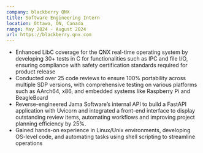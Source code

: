 ```yaml
---
company: blackberry QNX
title: Software Engineering Intern
location: Ottawa, ON, Canada
range: May 2024 - August 2024
url: https://blackberry.qnx.com
---
```


- Enhanced LibC coverage for the QNX real-time operating system by developing 30+ tests in C for functionalities such as IPC and file I/O, ensuring compliance with safety certification standards required for product release
- Conducted over 25 code reviews to ensure 100% portability across multiple SDP versions, with comprehensive testing on various platforms such as AArch64, x86, and embedded systems like Raspberry Pi and BeagleBoard
- Reverse-engineered Jama Software’s internal API to build a FastAPI application with Uvicorn and integrated a front-end interface to display outstanding review items, automating workflows and improving project planning efficiency by 25%.
- Gained hands-on experience in Linux/Unix environments, developing OS-level code, and automating tasks using shell scripting to streamline operations